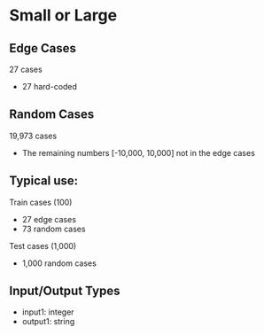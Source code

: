 # Small or Large

## Edge Cases
27 cases
- 27 hard-coded

## Random Cases
19,973 cases
- The remaining numbers [-10,000, 10,000] not in the edge cases

## Typical use:
Train cases (100)
- 27 edge cases
- 73 random cases

Test cases (1,000)
- 1,000 random cases

## Input/Output Types
- input1: integer
- output1: string
